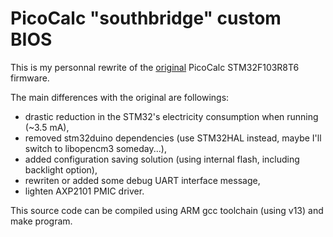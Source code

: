 # PicoCalc "southbridge" custom BIOS

This is my personnal rewrite of the [original](https://github.com/clockworkpi/PicoCalc/tree/master/Code/picocalc_keyboard)
PicoCalc STM32F103R8T6 firmware.

The main differences with the original are followings:

- drastic reduction in the STM32's electricity consumption when running (~3.5 mA),
- removed stm32duino dependencies (use STM32HAL instead, maybe I'll switch to libopencm3 someday...),
- added configuration saving solution (using internal flash, including backlight option),
- rewriten or added some debug UART interface message,
- lighten AXP2101 PMIC driver.

This source code can be compiled using ARM gcc toolchain (using v13) and make program.
